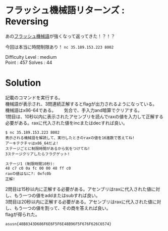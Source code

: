 # フラッシュ機械語リターンズ : Reversing

あの[フラッシュ機械語](https://youtu.be/gg6hNWdMtrs?si=19HuqibAAySUUZOa&t=761)が強くなって返ってきた！？！？

今回は本当に時間制限あり！
`nc 35.189.153.223 8002`

Difficulty Level : medium  
Point :   457
Solves : 44  

# Solution

記載のコマンドを実行する。  
機械語が表示され、3問連続正解するとflagが出力されるようになっている。　　
機械語はx86-64である。　　
気合で、手入力and暗算でクリアする。  
1問目は、10秒以内に表示されたアセンブリを読んでraxの値を入力して正解する必要がある。raxに代入された値をincまたはdecすれば良い。
```
$ nc 35.189.153.223 8002
表示される機械語を解読して、実行したときのraxの値を16進数で答えてね!
アーキテクチャはx86_64だよ!
ステージごとに制限時間があるから気をつけてね!
3ステージクリアしたらフラグゲット!

ステージ1 (制限時間10秒):
48 c7 c0 0a fc 00 00 48 ff c0
raxの値はなに?: 0xfc0b
正解!
```
2問目は15秒以内に正解する必要がある。アセンブリはraxに代入された値に対し、もう一つの値をaddまたはsubすれば良い。  
3問目は20秒以内に正解する必要がある。アセンブリはraxに代入された値に対し、もう一つの値を割って、その商を答えれば良い。  
flagが得られた。

`asusn{48B8343D686F6E6F5F6E48B96F5F676F626C6574}`
